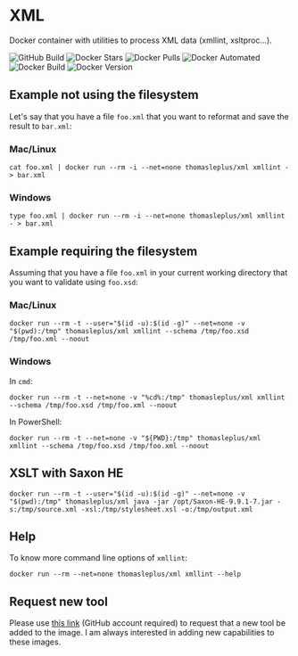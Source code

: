 # XML

Docker container with utilities to process XML data (xmllint, xsltproc...).

![GitHub Build](https://img.shields.io/github/workflow/status/thomasleplus/docker-xml/Docker%20Image%20CI)
![Docker Stars](https://img.shields.io/docker/stars/thomasleplus/xml)
![Docker Pulls](https://img.shields.io/docker/pulls/thomasleplus/xml)
![Docker Automated](https://img.shields.io/docker/cloud/automated/thomasleplus/xml)
![Docker Build](https://img.shields.io/docker/cloud/build/thomasleplus/xml)
![Docker Version](https://img.shields.io/docker/v/thomasleplus/xml?sort=semver)

## Example not using the filesystem

Let's say that you have a file `foo.xml` that you want to reformat and save the result to `bar.xml`:

### Mac/Linux

```
cat foo.xml | docker run --rm -i --net=none thomasleplus/xml xmllint - > bar.xml
```

### Windows

```
type foo.xml | docker run --rm -i --net=none thomasleplus/xml xmllint - > bar.xml
```

## Example requiring the filesystem

Assuming that you have a file `foo.xml` in your current working directory that you want to validate using `foo.xsd`:

### Mac/Linux

```
docker run --rm -t --user="$(id -u):$(id -g)" --net=none -v "$(pwd):/tmp" thomasleplus/xml xmllint --schema /tmp/foo.xsd /tmp/foo.xml --noout
```

### Windows

In `cmd`:

```
docker run --rm -t --net=none -v "%cd%:/tmp" thomasleplus/xml xmllint --schema /tmp/foo.xsd /tmp/foo.xml --noout
```

In PowerShell:

```
docker run --rm -t --net=none -v "${PWD}:/tmp" thomasleplus/xml xmllint --schema /tmp/foo.xsd /tmp/foo.xml --noout
```

## XSLT with Saxon HE

```
docker run --rm -t --user="$(id -u):$(id -g)" --net=none -v "$(pwd):/tmp" thomasleplus/xml java -jar /opt/Saxon-HE-9.9.1-7.jar -s:/tmp/source.xml -xsl:/tmp/stylesheet.xsl -o:/tmp/output.xml
```

## Help

To know more command line options of `xmllint`:

```
docker run --rm --net=none thomasleplus/xml xmllint --help
```

## Request new tool

Please use [this link](https://github.com/thomasleplus/docker-xml/issues/new?assignees=thomasleplus&labels=enhancement&template=feature_request.md&title=%5BFEAT%5D) (GitHub account required) to request that a new tool be added to the image. I am always interested in adding new capabilities to these images.
